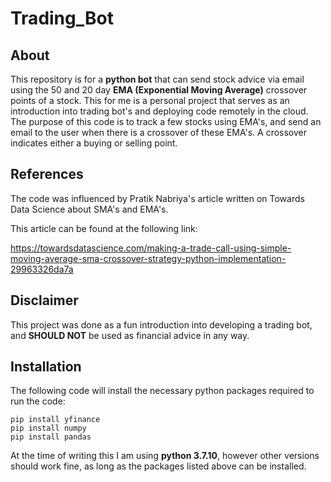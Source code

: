 # Trading_Bot

## About
This repository is for a **python bot** that can send stock advice via email using the 50 and 20 day **EMA (Exponential Moving Average)** crossover points of a stock. This for me is a personal project that serves as an introduction into trading bot's and deploying code remotely in the cloud. The purpose of this code is to track a few stocks using EMA's, and send an email to the user when there is a crossover of these EMA's. A crossover indicates either a buying or selling point. 

## References

The code was influenced by Pratik Nabriya's article written on Towards Data Science about SMA's and EMA's.

This article can be found at the following link:

https://towardsdatascience.com/making-a-trade-call-using-simple-moving-average-sma-crossover-strategy-python-implementation-29963326da7a


## Disclaimer
This project was done as a fun introduction into developing a trading bot, and **SHOULD NOT** be used
as financial advice in any way.

## Installation
The following code will install the necessary python packages required to run the code:
```
pip install yfinance
pip install numpy
pip install pandas
```
At the time of writing this I am using **python 3.7.10**, however other versions should work fine, as long as the packages listed above can be installed.
